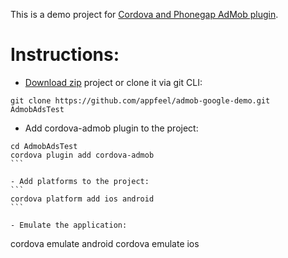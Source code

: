 This is a demo project for [Cordova and Phonegap AdMob plugin](https://github.com/appfeel/admob-google-cordova).

# Instructions:

- [Download zip](https://github.com/appfeel/admob-google-demo.git/archive/master.zip) project or clone it via git CLI:
```
git clone https://github.com/appfeel/admob-google-demo.git AdmobAdsTest
```

- Add cordova-admob plugin to the project:
````
cd AdmobAdsTest
cordova plugin add cordova-admob
```

- Add platforms to the project:
```
cordova platform add ios android
```

- Emulate the application:
````
cordova emulate android
cordova emulate ios
````